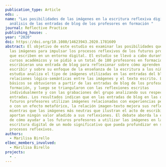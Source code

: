```yaml
---
publication_type: Article
eds: .
name: "Las posibilidades de las imágenes en la escritura reflexiva digital: un
  análisis de las entradas de blog de los profesores en formación "
journal: Reflective Practice
publishing_house: .
year: "2020"
doi: https://doi.org/10.1080/14623943.2020.1781609
abstract: El objetivo de este estudio es examinar las posibilidades que ofrecen
  las imágenes para impulsar los procesos reflexivos de los futuros profesores
  que escriben en un entorno digital. El estudio se llevó a cabo durante tres
  cursos académicos y se pidió a un total de 180 profesores en formación que
  escribieran una entrada de blog para reflexionar sobre cómo aprenden a
  escribir y sobre su enfoque de la enseñanza de la escritura a los niños. Este
  estudio analiza el tipo de imágenes utilizadas en las entradas del blog y las
  relaciones lógico-semánticas entre las imágenes y el texto escrito. Los datos
  básicos se obtuvieron a partir de las entradas de blog de los profesores en
  formación, y luego se triangularon con las reflexiones escritas
  individualmente y con las grabaciones del grupo analizando sus respectivas
  entradas. Los resultados indican que en las entradas de blog en las que los
  futuros profesores utilizan imágenes relacionadas con experiencias personales
  o con un efecto metafórico, la relación imagen-texto mejora sus reflexiones,
  mientras que las imágenes más neutras que ilustran el acto de escribir no
  aportan ningún valor añadido a sus reflexiones. El debate aborda la cuestión
  de cómo ayudar a los futuros profesores a utilizar las imágenes en la
  escritura digital de un modo significativo que pueda profundizar en sus
  procesos reflexivos.
authors:
  - Marilisa Birello
elbec_members_involved:
  - Marilisa Birello
projects:
  - .
---
```

